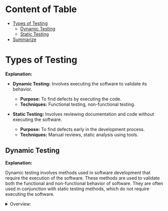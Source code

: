 <!-- markdownlint-disable MD033 -->

# Content of Table

- [Types of Testing](#types-of-testing)
  - [Dynamic Testing](#dynamic-testing)
  - [Static Testing](#static-testing)
- [Summarize](#summarize)

# Types of Testing

**Explanation:**

- **Dynamic Testing:** Involves executing the software to validate its behavior.
  - **Purpose:** To find defects by executing the code.
  - **Techniques:** Functional testing, non-functional testing.

- **Static Testing:** Involves reviewing documentation and code without executing the software.
  - **Purpose:** To find defects early in the development process.
  - **Techniques:** Manual reviews, static analysis using tools.

## Dynamic Testing

**Explanation:**

Dynamic testing involves methods used in software development that require the execution of the software. These methods are used to validate both the functional and non-functional behavior of software. They are often used in conjunction with static testing methods, which do not require executing the software.

<details>
    <summary>Overview:</summary>

### Functional Testing

**Explanation:**

Functional testing is performed to verify that each function of the software application behaves as specified in the requirement document.

<details>
    <summary>Overview:</summary>

- **Unit Testing:** Involves testing individual components of the software. This is usually done by the developers themselves.
  - **Defects Found:** Logic errors, calculation mistakes, boundary issues, and data handling problems.

- **Integration Testing:** Involves testing the interaction between different software modules.
  - **Defects Found:** Interface mismatches, data flow issues, integration logic errors integration issues.

- **System Testing:** Involves testing the entire system as a whole to check the requirements.
  - **Defects Found:** System-level functional issues, end-to-end functional issues.

- **Acceptance Testing:** The final level of testing to verify if the system meets the customer requirements.
  - **Defects Found:** Requirement mismatches, missing functionality, compliance issues.

</details>

### Non-functional Testing

**Explanation:**

Non-functional testing is performed to check the non-functional aspects of a software application. It focuses on how the system performs rather than specific behaviors.

<details>
    <summary>Overview:</summary>

- **Performance Testing:** Checks how a system performs under a particular load.
  - **Defects Found:** Performance issues, slow response times, resource utilization issues.
- **Usability Testing:** Checks the user-friendliness of the software to improve better user-experience.
  - **Defects Found:** Poor navigation, confusing user interface, accessibility issues.
- **Security Testing (Penetration Testing):** Checks if the system is secure from external threats and vulnerabilities.
  - **Defects Found:** SQL injection, cross-site scripting (XSS), unauthorized access.
- **Compatibility Testing:** Ensures that the software can run in different environments (different hardware, operating systems, browsers).
  - **Defects Found:** Rendering issues, functionality issues on specific platforms, browser compatibility issues.

</details>

<details>

## Static Testing

**Explanation:**

Static testing involves validating the code, design documents, and software requirements without actually executing the software.

<details>
    <summary>Overview:</summary>

1. **Benefits of Early and Frequent Stakeholder Feedback:** Getting feedback from stakeholders early and often can help catch misunderstandings or errors in the requirements or design before coding begins.
2. **Review Process Activities:** The review process typically involves planning the review, conducting the review, reporting the results, and taking any necessary follow-up actions.
3. **Review Types:** There are several types of reviews, including informal reviews, walkthroughs, technical reviews, and inspections.
4. **Checklist-based Reviewing:** Reviewers use a checklist of common errors to guide their review.
5. **Scenario-based Reviewing:** Reviewers use a set of predefined scenarios to guide their review.
6. **Static Analysis:** Tools are used to analyze code for potential errors and security vulnerabilities.
7. **Model-Based Analysis:** Involves analyzing various models of the software to identify errors, inconsistencies, or areas for improvement. These models can include diagrams and representations that illustrate different aspects of the software system.

</details>

## Summarize

- **Dynamic Testing:** Involves executing the software to find defects. Includes functional testing (unit, integration, system, acceptance) and non-functional testing (performance, usability, security, compatibility).

- **Static Testing:** Involves reviewing documentation and code without executing the software. Includes manual reviews, static analysis, and model-based analysis.

**Functional Testing:** Verifies that software functions as specified.
Non-functional Testing: Checks performance, usability, security, and compatibility.

**Static Analysis:** Uses tools to find potential errors and security
vulnerabilities early in the development process.
